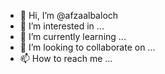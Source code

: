 - 👋 Hi, I’m @afzaalbaloch
- 👀 I’m interested in ...
- 🌱 I’m currently learning ...
- 💞️ I’m looking to collaborate on ...
- 📫 How to reach me ...

<!---
afzaalbaloch/afzaalbaloch is a ✨ special ✨ repository because its `README.md` (this file) appears on your GitHub profile.
You can click the Preview link to take a look at your changes.
--->

